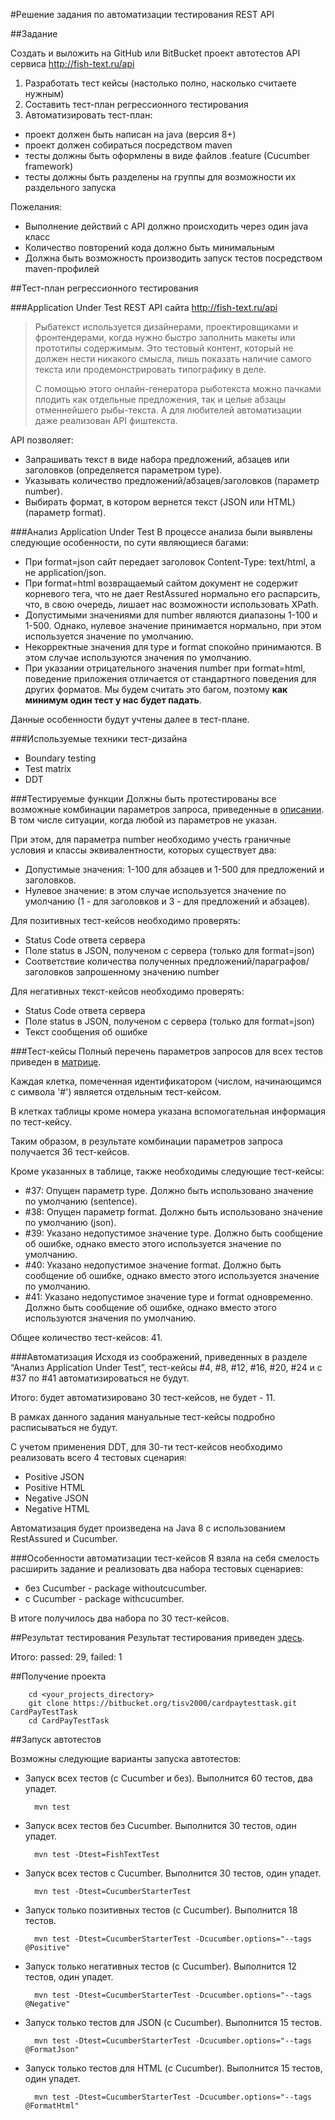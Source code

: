 #Решение задания по автоматизации тестирования REST API

##Задание

Создать и выложить на GitHub или BitBucket проект автотестов API сервиса http://fish-text.ru/api

1. Разработать тест кейсы (настолько полно, насколько считаете нужным)
2. Составить тест-план регрессионного тестирования
3. Автоматизировать тест-план:
* проект должен быть написан на java (версия 8+)
* проект должен собираться посредством maven
* тесты должны быть оформлены в виде файлов .feature (Cucumber framework)
* тесты должны быть разделены на группы для возможности их раздельного запуска

Пожелания:
* Выполнение действий с API должно происходить через один java класс
* Количество повторений кода должно быть минимальным
* Должна быть возможность производить запуск тестов посредством maven-профилей


##Тест-план регрессионного тестирования

###Application Under Test
REST API сайта http://fish-text.ru/api

>Рыбатекст используется дизайнерами, проектировщиками и фронтендерами, когда нужно быстро заполнить макеты или прототипы содержимым. Это тестовый контент, который не должен нести никакого смысла, лишь показать наличие самого текста или продемонстрировать типографику в деле.
>
>C помощью этого онлайн-генератора рыботекста можно пачками плодить как отдельные предложения, так и целые абзацы отменнейшего рыбы-текста. А для любителей автоматизации даже реализован API фиштекста.

API позволяет:
* Запрашивать текст в виде набора предложений, абзацев или заголовков (определяется параметром type).
* Указывать количество предложений/абзацев/заголовков (параметр number).
* Выбирать формат, в котором вернется текст (JSON или HTML) (параметр format).

###Анализ Application Under Test
В процессе анализа были выявлены следующие особенности, по сути являющиеся багами:

* При format=json сайт передает заголовок Content-Type: text/html, а не application/json.
* При format=html возвращаемый сайтом документ не содержит корневого тега, что не дает RestAssured нормально его распарсить, что, в свою очередь, лишает нас возможности использовать XPath.
* Допустимыми значениями для number являются диапазоны 1-100 и 1-500. Однако, нулевое значение принимается нормально, при этом используется значение по умолчанию. 
* Некорректные значения для type и format спокойно принимаются. В этом случае используются значения по умолчанию.
* При указании отрицательного значения number при format=html, поведение приложения отличается от стандартного поведения для других форматов. Мы будем считать это багом,
 поэтому **как минимум один тест у нас будет падать**.

Данные особенности будут учтены далее в тест-плане.

###Используемые техники тест-дизайна
* Boundary testing
* Test matrix
* DDT

###Тестируемые функции
Должны быть протестированы все возможные комбинации параметров запроса, приведенные в [описании](http://fish-text.ru/api). В том числе ситуации, когда любой из параметров не указан.

При этом, для параметра number необходимо учесть граничные условия и классы эквивалентности, которых существует два:
* Допустимые значения: 1-100 для абзацев и 1-500 для предложений и заголовков.
* Нулевое значение: в этом случае используется значение по умолчанию (1 - для заголовков и 3 - для предложений и абзацев).

Для позитивных тест-кейсов необходимо проверять:
* Status Code ответа сервера
* Поле status в JSON, полученом с сервера (только для format=json)
* Соответствие количества полученных предложений/параграфов/заголовков запрошенному значению number

Для негативных текст-кейсов необходимо проверять:
* Status Code ответа сервера
* Поле status в JSON, полученом с сервера (только для format=json)
* Текст сообщения об ошибке

###Тест-кейсы
Полный перечень параметров запросов для всех тестов приведен в [матрице](https://drive.google.com/open?id=1eIT7GlUStORdLDSV015jx6Fp1GPl9zFslxRn7TZSzhQ).

Каждая клетка, помеченная идентификатором (числом, начинающимся с символа '#') является отдельным тест-кейсом.

В клетках таблицы кроме номера указана вспомогательная информация по тест-кейсу.

Таким образом, в результате комбинации параметров запроса получается 36 тест-кейсов.

Кроме указанных в таблице, также необходимы следующие тест-кейсы:

* \#37: Опущен параметр type. Должно быть использовано значение по умолчанию (sentence).
* \#38: Опущен параметр format. Должно быть использовано значение по умолчанию (json).
* \#39: Указано недопустимое значение type. Должно быть сообщение об ошибке, однако вместо этого используется значение по умолчанию.
* \#40: Указано недопустимое значение format. Должно быть сообщение об ошибке, однако вместо этого используется значение по умолчанию.
* \#41: Указано недопустимое значение type и format одновременно. Должно быть сообщение об ошибке, однако вместо этого используются значения по умолчанию.

Общее количество тест-кейсов: 41.

###Автоматизация
Исходя из соображений, приведенных в разделе “Анализ Application Under Test”,  тест-кейсы #4, #8, #12, #16, #20, #24 и с #37 по #41 автоматизироваться не будут.

Итого: будет автоматизировано 30 тест-кейсов, не будет - 11.

В рамках данного задания мануальные тест-кейсы подробно расписываться не будут.

С учетом применения DDT, для 30-ти тест-кейсов необходимо реализовать всего 4 тестовых сценария:
* Positive JSON
* Positive HTML
* Negative JSON
* Negative HTML

Автоматизация будет произведена на Java 8 с использованием RestAssured и Cucumber.

###Особенности автоматизации тест-кейсов
Я взяла на себя смелость расширить задание и реализовать два набора тестовых сценариев:
* без Cucumber - package withoutcucumber.
* с Cucumber - package withcucumber.

В итоге получилось два набора по 30 тест-кейсов.

##Результат тестирования
Результат тестирования приведен [здесь](https://drive.google.com/open?id=1Q9YU6vkdHI_v6E7NIISs7ENZJKq6N2rHy4v6yG4xIz8).

Итого: passed: 29, failed: 1

##Получение проекта

        cd <your_projects_directory>
        git clone https://bitbucket.org/tisv2000/cardpaytesttask.git CardPayTestTask
        cd CardPayTestTask

##Запуск автотестов

Возможны следующие варианты запуска автотестов:

* Запуск всех тестов (с Cucumber и без). Выполнится 60 тестов, два упадет.

        mvn test

* Запуск всех тестов без Cucumber. Выполнится 30 тестов, один упадет.

        mvn test -Dtest=FishTextTest

* Запуск всех тестов с Cucumber. Выполнится 30 тестов, один упадет.

        mvn test -Dtest=CucumberStarterTest

* Запуск только позитивных тестов (с Cucumber). Выполнится 18 тестов.

        mvn test -Dtest=CucumberStarterTest -Dcucumber.options="--tags @Positive"

* Запуск только негативных тестов (с Cucumber). Выполнится 12 тестов, один упадет.

        mvn test -Dtest=CucumberStarterTest -Dcucumber.options="--tags @Negative" 

* Запуск только тестов для JSON (с Cucumber). Выполнится 15 тестов.

        mvn test -Dtest=CucumberStarterTest -Dcucumber.options="--tags @FormatJson" 

* Запуск только тестов для HTML (с Cucumber). Выполнится 15 тестов, один упадет.

        mvn test -Dtest=CucumberStarterTest -Dcucumber.options="--tags @FormatHtml" 

